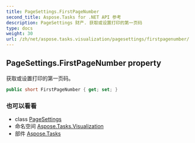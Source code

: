 ```yaml
---
title: PageSettings.FirstPageNumber
second_title: Aspose.Tasks for .NET API 参考
description: PageSettings 财产. 获取或设置打印的第一页码
type: docs
weight: 30
url: /zh/net/aspose.tasks.visualization/pagesettings/firstpagenumber/
---
```

## PageSettings.FirstPageNumber property

获取或设置打印的第一页码。

```csharp
public short FirstPageNumber { get; set; }
```

### 也可以看看

* class [PageSettings](../)
* 命名空间 [Aspose.Tasks.Visualization](../../pagesettings/)
* 部件 [Aspose.Tasks](../../../)


